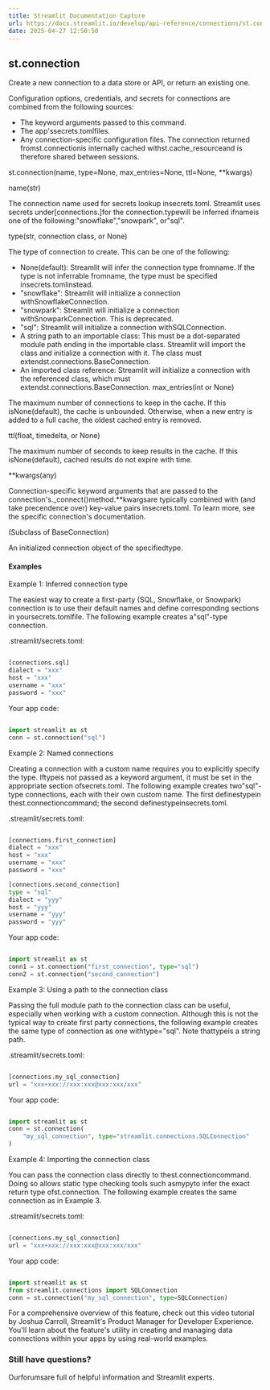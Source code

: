 ```yaml
---
title: Streamlit Documentation Capture
url: https://docs.streamlit.io/develop/api-reference/connections/st.connection
date: 2025-04-27 12:50:50
---
```


## st.connection

Create a new connection to a data store or API, or return an existing one.

Configuration options, credentials, and secrets for connections are
combined from the following sources:

- The keyword arguments passed to this command.
- The app'ssecrets.tomlfiles.
- Any connection-specific configuration files.
The connection returned fromst.connectionis internally cached withst.cache_resourceand is therefore shared between sessions.

st.connection(name, type=None, max_entries=None, ttl=None, **kwargs)

name(str)

The connection name used for secrets lookup insecrets.toml.
Streamlit uses secrets under[connections.<name>]for the
connection.typewill be inferred ifnameis one of the
following:"snowflake","snowpark", or"sql".

type(str, connection class, or None)

The type of connection to create. This can be one of the following:

- None(default): Streamlit will infer the connection type fromname. If the type is not inferrable fromname, the type must
be specified insecrets.tomlinstead.
- "snowflake": Streamlit will initialize a connection withSnowflakeConnection.
- "snowpark": Streamlit will initialize a connection withSnowparkConnection. This is deprecated.
- "sql": Streamlit will initialize a connection withSQLConnection.
- A string path to an importable class: This must be a dot-separated
module path ending in the importable class. Streamlit will import the
class and initialize a connection with it. The class must extendst.connections.BaseConnection.
- An imported class reference: Streamlit will initialize a connection
with the referenced class, which must extendst.connections.BaseConnection.
max_entries(int or None)

The maximum number of connections to keep in the cache.
If this isNone(default), the cache is unbounded. Otherwise, when
a new entry is added to a full cache, the oldest cached entry is
removed.

ttl(float, timedelta, or None)

The maximum number of seconds to keep results in the cache.
If this isNone(default), cached results do not expire with time.

**kwargs(any)

Connection-specific keyword arguments that are passed to the
connection's._connect()method.**kwargsare typically
combined with (and take precendence over) key-value pairs insecrets.toml. To learn more, see the specific connection's
documentation.

(Subclass of BaseConnection)

An initialized connection object of the specifiedtype.

#### Examples

Example 1: Inferred connection type

The easiest way to create a first-party (SQL, Snowflake, or Snowpark) connection is
to use their default names and define corresponding sections in yoursecrets.tomlfile. The following example creates a"sql"-type connection.

.streamlit/secrets.toml:

```python

[connections.sql]
dialect = "xxx"
host = "xxx"
username = "xxx"
password = "xxx"

```

Your app code:

```python

import streamlit as st
conn = st.connection("sql")

```

Example 2: Named connections

Creating a connection with a custom name requires you to explicitly
specify the type. Iftypeis not passed as a keyword argument, it must
be set in the appropriate section ofsecrets.toml. The following
example creates two"sql"-type connections, each with their own
custom name. The first definestypein thest.connectioncommand;
the second definestypeinsecrets.toml.

.streamlit/secrets.toml:

```python

[connections.first_connection]
dialect = "xxx"
host = "xxx"
username = "xxx"
password = "xxx"

[connections.second_connection]
type = "sql"
dialect = "yyy"
host = "yyy"
username = "yyy"
password = "yyy"

```

Your app code:

```python

import streamlit as st
conn1 = st.connection("first_connection", type="sql")
conn2 = st.connection("second_connection")

```

Example 3: Using a path to the connection class

Passing the full module path to the connection class can be useful,
especially when working with a custom connection. Although this is not the
typical way to create first party connections, the following example
creates the same type of connection as one withtype="sql". Note thattypeis a string path.

.streamlit/secrets.toml:

```python

[connections.my_sql_connection]
url = "xxx+xxx://xxx:xxx@xxx:xxx/xxx"

```

Your app code:

```python

import streamlit as st
conn = st.connection(
    "my_sql_connection", type="streamlit.connections.SQLConnection"
)

```

Example 4: Importing the connection class

You can pass the connection class directly to thest.connectioncommand. Doing so allows static type checking tools such asmypyto
infer the exact return type ofst.connection. The following example
creates the same connection as in Example 3.

.streamlit/secrets.toml:

```python

[connections.my_sql_connection]
url = "xxx+xxx://xxx:xxx@xxx:xxx/xxx"

```

Your app code:

```python

import streamlit as st
from streamlit.connections import SQLConnection
conn = st.connection("my_sql_connection", type=SQLConnection)

```

For a comprehensive overview of this feature, check out this video tutorial by Joshua Carroll, Streamlit's Product Manager for Developer Experience. You'll learn about the feature's utility in creating and managing data connections within your apps by using real-world examples.

### Still have questions?

Ourforumsare full of helpful information and Streamlit experts.
